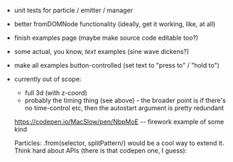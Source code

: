 - unit tests for particle / emitter / manager
- better fromDOMNode functionality (ideally, get it working, like, at all) 
- finish examples page (maybe make source code editable too?)
- some actual, you know, *text* examples (sine wave dickens?)
- make all examples button-controlled (set text to "press to" / "hold to")

- currently out of scope:
  - full 3d (with z-coord)
  - probably the timing thing (see above) - the broader point is if there's no time-control etc, then the autostart argument is pretty redundant
  
  https://codepen.io/MacSlow/pen/NbpMoE -- firework example of some kind
  
  Particles: .from(selector, splitPattern/) would be a cool way to extend it. Think hard about APIs (there is that codepen one, I guess):